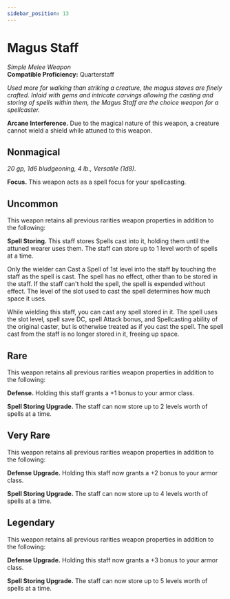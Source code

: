 ```yaml
---
sidebar_position: 13
---
```


# Magus Staff

*Simple Melee Weapon*  
**Compatible Proficiency:** Quarterstaff

*Used more for walking than striking a creature, the magus staves are finely crafted. Inlaid with gems and intricate carvings allowing the casting and storing of spells within them, the Magus Staff are the choice weapon for a spellcaster.*

**Arcane Interference.** Due to the magical nature of this weapon, a creature cannot wield a shield while attuned to this weapon.

## Nonmagical

*20 gp, 1d6 bludgeoning, 4 lb., Versatile (1d8).*

**Focus.** This weapon acts as a spell focus for your spellcasting.

## Uncommon

This weapon retains all previous rarities weapon properties in addition to the following:

**Spell Storing.** This staff stores Spells cast into it, holding them until the attuned wearer uses them. The staff can store up to 1 level worth of spells at a time.

Only the wielder can Cast a Spell of 1st level into the staff by touching the staff as the spell is cast. The spell has no effect, other than to be stored in the staff. If the staff can't hold the spell, the spell is expended without effect. The level of the slot used to cast the spell determines how much space it uses.

While wielding this staff, you can cast any spell stored in it. The spell uses the slot level, spell save DC, spell Attack bonus, and Spellcasting ability of the original caster, but is otherwise treated as if you cast the spell. The spell cast from the staff is no longer stored in it, freeing up space.

## Rare

This weapon retains all previous rarities weapon properties in addition to the following:

**Defense.** Holding this staff grants a +1 bonus to your armor class.

**Spell Storing Upgrade.** The staff can now store up to 2 levels worth of spells at a time.

## Very Rare

This weapon retains all previous rarities weapon properties in addition to the following:

**Defense Upgrade.** Holding this staff now grants a +2 bonus to your armor class.

**Spell Storing Upgrade.** The staff can now store up to 4 levels worth of spells at a time.

## Legendary

This weapon retains all previous rarities weapon properties in addition to the following:

**Defense Upgrade.** Holding this staff now grants a +3 bonus to your armor class.

**Spell Storing Upgrade.** The staff can now store up to 5 levels worth of spells at a time.
